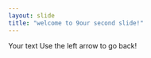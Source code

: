 ```yaml
---
layout: slide
title: "welcome to 9our second slide!"
---
```

Your text
Use the left arrow to go back!
